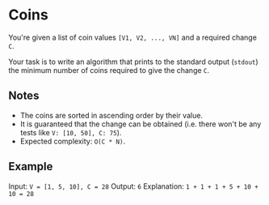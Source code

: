 # Coins

You're given a list of coin values `[V1, V2, ..., VN]` and a required change `C`.

Your task is to write an algorithm that prints to the standard output (`stdout`) the minimum number of coins required to give the change `C`.

## Notes

* The coins are sorted in ascending order by their value.
* It is guaranteed that the change can be obtained (i.e. there won't be any tests like `V: [10, 50], C: 75`).
* Expected complexity: `O(C * N)`.

## Example

Input: `V = [1, 5, 10], C = 28`
Output: `6`
Explanation: `1 + 1 + 1 + 5 + 10 + 10 = 28`

